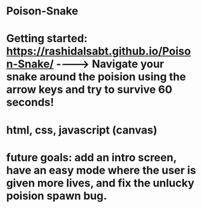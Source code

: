 # Poison-Snake
# Getting started: https://rashidalsabt.github.io/Poison-Snake/ ----> Navigate your snake around the poision using the arrow keys and try to survive 60 seconds!
# html, css, javascript (canvas)
# future goals: add an intro screen, have an easy mode where the user is given more lives, and fix the unlucky poision spawn bug.
